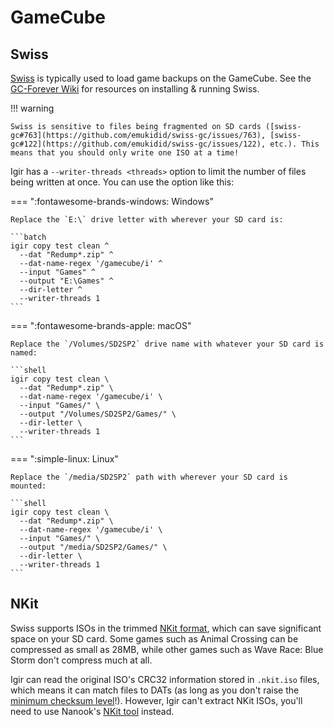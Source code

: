 # GameCube

## Swiss

[Swiss](https://github.com/emukidid/swiss-gc) is typically used to load game backups on the GameCube. See the [GC-Forever Wiki](https://www.gc-forever.com/wiki/index.php?title=Main_Page) for resources on installing & running Swiss.

!!! warning

    Swiss is sensitive to files being fragmented on SD cards ([swiss-gc#763](https://github.com/emukidid/swiss-gc/issues/763), [swiss-gc#122](https://github.com/emukidid/swiss-gc/issues/122), etc.). This means that you should only write one ISO at a time!

Igir has a `--writer-threads <threads>` option to limit the number of files being written at once. You can use the option like this:

=== ":fontawesome-brands-windows: Windows"

    Replace the `E:\` drive letter with wherever your SD card is:

    ```batch
    igir copy test clean ^
      --dat "Redump*.zip" ^
      --dat-name-regex '/gamecube/i' ^
      --input "Games" ^
      --output "E:\Games" ^
      --dir-letter ^
      --writer-threads 1
    ```

=== ":fontawesome-brands-apple: macOS"

    Replace the `/Volumes/SD2SP2` drive name with whatever your SD card is named:

    ```shell
    igir copy test clean \
      --dat "Redump*.zip" \
      --dat-name-regex '/gamecube/i' \
      --input "Games/" \
      --output "/Volumes/SD2SP2/Games/" \
      --dir-letter \
      --writer-threads 1
    ```

=== ":simple-linux: Linux"

    Replace the `/media/SD2SP2` path with wherever your SD card is mounted:

    ```shell
    igir copy test clean \
      --dat "Redump*.zip" \
      --dat-name-regex '/gamecube/i' \
      --input "Games/" \
      --output "/media/SD2SP2/Games/" \
      --dir-letter \
      --writer-threads 1
    ```

## NKit

Swiss supports ISOs in the trimmed [NKit format](https://wiki.gbatemp.net/wiki/NKit), which can save significant space on your SD card. Some games such as Animal Crossing can be compressed as small as 28MB, while other games such as Wave Race: Blue Storm don't compress much at all.

Igir can read the original ISO's CRC32 information stored in `.nkit.iso` files, which means it can match files to DATs (as long as you don't raise the [minimum checksum level](../../roms/matching.md#manually-using-other-checksum-algorithms)!). However, Igir can't extract NKit ISOs, you'll need to use Nanook's [NKit tool](https://wiki.gbatemp.net/wiki/NKit#Download) instead.
